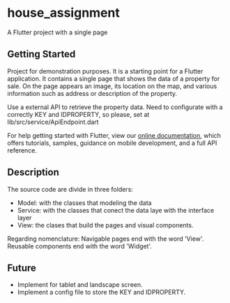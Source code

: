 # house_assignment

A Flutter project with a single page

## Getting Started

Project for demonstration purposes. It is a starting point for a Flutter application. It contains a single page that shows the data of a property for sale. On the page appears an image, its location on the map, and various information such as address or description of the property. 

Use a external API to retrieve the property data. Need to configurate with a correctly KEY and IDPROPERTY, so please, set at lib/src/service/ApiEndpoint.dart

For help getting started with Flutter, view our
[online documentation](https://flutter.dev/docs), which offers tutorials,
samples, guidance on mobile development, and a full API reference.

## Description

The source code are divide in three folders:
- Model: with the classes that modeling the data
- Service: with the classes that conect the data laye with the interface layer
- View: the clases that build the pages and visual components.

Regarding nomenclature: Navigable pages end with the word 'View'. Reusable components end with the word 'Widget'. 

## Future

- Implement for tablet and landscape screen.
- Implement a config file to store the KEY and IDPROPERTY.
